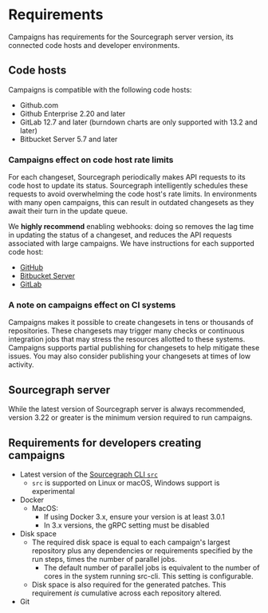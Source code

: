 # Requirements

Campaigns has requirements for the Sourcegraph server version, its connected code hosts and developer environments.

## Code hosts

Campaigns is compatible with the following code hosts:

* Github.com
* Github Enterprise 2.20 and later
* GitLab 12.7 and later (burndown charts are only supported with 13.2 and later)
* Bitbucket Server 5.7 and later

### Campaigns effect on code host rate limits

For each changeset, Sourcegraph periodically makes API requests to its code host to update its status. Sourcegraph intelligently schedules these requests to avoid overwhelming the code host's rate limits. In environments with many open campaigns, this can result in outdated changesets as they await their turn in the update queue.

We **highly recommend** enabling webhooks: doing so removes the lag time in updating the status of a changeset, and reduces the API requests associated with large campaigns. We have instructions for each supported code host:

* [GitHub](../../admin/external_service/github.md#webhooks)
* [Bitbucket Server](../../admin/external_service/bitbucket_server.md#webhooks)
* [GitLab](../../admin/external_service/gitlab.md#webhooks)

### A note on campaigns effect on CI systems

Campaigns makes it possible to create changesets in tens or thousands of repositories. These changesets may trigger many checks or continuous integration jobs that may stress the resources allotted to these systems. Campaigns supports partial publishing for changesets to help mitigate these issues. You may also consider publishing your changesets at times of low activity.  

## Sourcegraph server

While the latest version of Sourcegraph server is always recommended, version 3.22 or greater is the minimum version required to run campaigns.

## Requirements for developers creating campaigns

* Latest version of the [Sourcegraph CLI `src`](../../cli/index.md)
  * `src` is supported on Linux or macOS, Windows support is experimental
* Docker
  * MacOS:
    * If using Docker 3.x, ensure your version is at least 3.0.1
    * In 3.x versions, the gRPC setting must be disabled
* Disk space
  * The required disk space is equal to each campaign's largest repository plus any dependencies or requirements specified by the run steps, times the number of parallel jobs.
    * The default number of parallel jobs is equivalent to the number of cores in the system running src-cli. This setting is configurable.
  * Disk space is also required for the generated patches. This requirement *is* cumulative across each repository altered.
* Git
